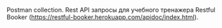 Postman collection. Rest API запросы для учебного тренажера Restful Booker (https://restful-booker.herokuapp.com/apidoc/index.html).
